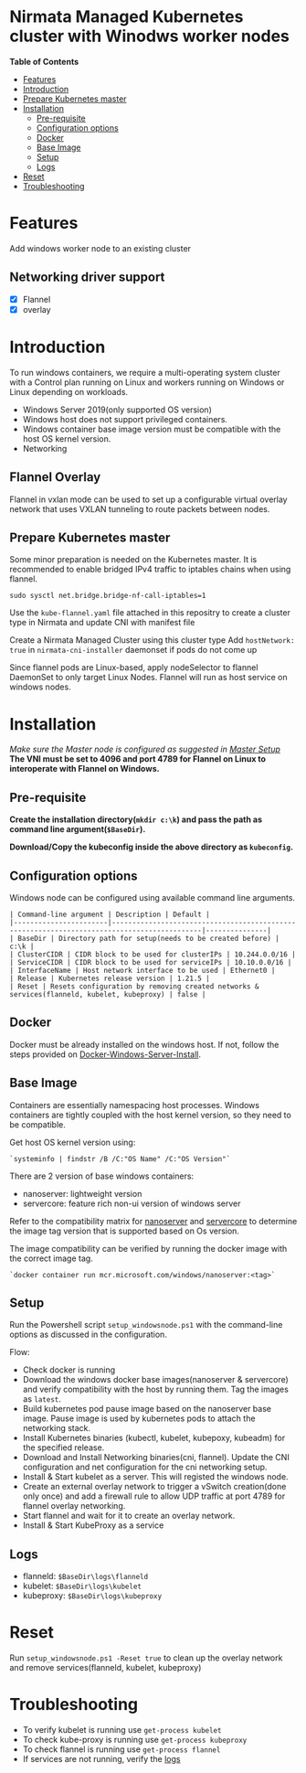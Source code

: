 # Nirmata Managed Kubernetes cluster with Winodws worker nodes


**Table of Contents**
- [Features](#Features)
- [Introduction](#Introduction)
- [Prepare Kubernetes master](#Prepare-Kubernetes-master)
- [Installation](#Installation)
  - [Pre-requisite](#Pre-requisite)
  - [Configuration options](#Configuration-options)
  - [Docker](#Docker)
  - [Base Image](#Base-Image)
  - [Setup](#Setup)
  - [Logs](#Logs)
- [Reset](#reset)
- [Troubleshooting](#troubleshooting)

# Features
Add windows worker node to an existing cluster
## Networking driver support
- [x] Flannel
- [x] overlay

# Introduction
To run windows containers, we require a multi-operating system cluster with a Control plan running on Linux and workers running on Windows or Linux depending on workloads.
- Windows Server 2019(only supported OS version)
- Windows host does not support privileged containers.
- Windows container base image version must be compatible with the host OS kernel version.
- Networking

## Flannel Overlay

Flannel in vxlan mode can be used to set up a configurable virtual overlay network that uses VXLAN tunneling to route packets between nodes.

## Prepare Kubernetes master
Some minor preparation is needed on the Kubernetes master. It is recommended to enable bridged IPv4 traffic to iptables chains when using flannel.
```
sudo sysctl net.bridge.bridge-nf-call-iptables=1
```
Use the `kube-flannel.yaml` file attached in this repositry to create a cluster type in Nirmata and update CNI with manifest file

Create a Nirmata Managed Cluster using this cluster type
Add `hostNetwork: true` in `nirmata-cni-installer` daemonset if pods do not come up

Since flannel pods are Linux-based, apply nodeSelector to flannel DaemonSet to only target Linux Nodes. Flannel will run as host service on windows nodes.
  

# Installation
*Make sure the Master node is configured as suggested in [Master Setup](#Prepare-Kubernetes-master)*
**The VNI must be set to 4096 and port 4789 for Flannel on Linux to interoperate with Flannel on Windows.**


## Pre-requisite
**Create the installation directory(`mkdir c:\k`) and pass the path as command line argument(`$BaseDir`).**

**Download/Copy the kubeconfig inside the above directory as `kubeconfig`.**

## Configuration options
Windows node can be configured using available command line arguments.
```
| Command-line argument | Description | Default |
|-----------------------|--------------------------------------------------------------------------------------------|---------------|
| BaseDir | Directory path for setup(needs to be created before) | c:\k |
| ClusterCIDR | CIDR block to be used for clusterIPs | 10.244.0.0/16 |
| ServiceCIDR | CIDR block to be used for serviceIPs | 10.10.0.0/16 |
| InterfaceName | Host network interface to be used | Ethernet0 |
| Release | Kubernetes release version | 1.21.5 |
| Reset | Resets configuration by removing created networks & services(flanneld, kubelet, kubeproxy) | false |
```

## Docker
Docker must be already installed on the windows host. If not, follow the steps provided on [Docker-Windows-Server-Install](https://docs.docker.com/install/windows/docker-ee/).

## Base Image
Containers are essentially namespacing host processes. Windows containers are tightly coupled with the host kernel version, so they need to be compatible.

Get host OS kernel version using: 
```
`systeminfo | findstr /B /C:"OS Name" /C:"OS Version"`
```
There are 2 version of base windows containers:
- nanoserver: lightweight version
- servercore: feature rich non-ui version of windows server

Refer to the compatibility matrix for [nanoserver](https://hub.docker.com/_/microsoft-windows-nanoserver) and [servercore](https://hub.docker.com/_/microsoft-windows-servercore) to determine the image tag version that is supported based on Os version.

The image compatibility can be verified by running the docker image with the correct image tag.
```
`docker container run mcr.microsoft.com/windows/nanoserver:<tag>`
```
## Setup
Run the Powershell script `setup_windowsnode.ps1` with the command-line options as discussed in the configuration.

Flow:
- Check docker is running
- Download the windows docker base images(nanoserver & servercore) and verify compatibility with the host by running them. Tag the images as `latest`.
- Build kubernetes pod pause image based on the nanoserver base image. Pause image is used by kubernetes pods to attach the networking stack.
- Install Kubernetes binaries (kubectl, kubelet, kubepoxy, kubeadm) for the specified release.
- Download and Install Networking binaries(cni, flannel). Update the CNI configuration and net configuration for the cni networking setup.
- Install & Start kubelet as a server. This will registed the windows node.
- Create an external overlay network to trigger a vSwitch creation(done only once) and add a firewall rule to allow UDP traffic at port 4789 for flannel overlay networking.
- Start flannel and wait for it to create an overlay network.
- Install & Start KubeProxy as a service

## Logs
- flanneld: `$BaseDir\logs\flanneld`
- kubelet: `$BaseDir\logs\kubelet`
- kubeproxy: `$BaseDir\logs\kubeproxy`

# Reset
Run `setup_windowsnode.ps1 -Reset true` to clean up the overlay network and remove services(flanneld, kubelet, kubeproxy)

# Troubleshooting
- To verify kubelet is running use `get-process kubelet`
- To check kube-proxy is running use `get-process kubeproxy`
- To check flannel is running use `get-process flannel`
- If services are not running, verify the [logs](#Logs)
